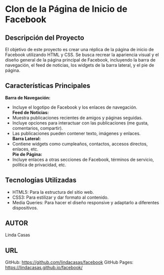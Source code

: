 # Clon de la Página de Inicio de Facebook

## Descripción del Proyecto
El objetivo de este proyecto es crear una réplica de la página de inicio de Facebook utilizando HTML y CSS. Se busca recrear la apariencia visual y el diseño general de la página principal de Facebook, incluyendo la barra de navegación, el feed de noticias, los widgets de la barra lateral, y el pie de página.

## Características Principales
**Barra de Navegación:**
   - Incluye el logotipo de Facebook y los enlaces de navegación.<br>
**Feed de Noticias:**
   - Muestra publicaciones recientes de amigos y páginas seguidas.
   - Incluye opciones para interactuar con las publicaciones (me gusta, comentarios, compartir).
   - Las publicaciones pueden contener texto, imágenes y enlaces.<br>
**Barra Lateral:**
   - Contiene widgets como cumpleaños, contactos, accesos directos, enlaces, etc.<br>
**Pie de Página:**
   - Incluye enlaces a otras secciones de Facebook, términos de servicio, política de privacidad, etc.<br>

## Tecnologías Utilizadas
- HTML5: Para la estructura del sitio web.
- CSS3: Para estilizar y dar formato al contenido.
- Media Queries: Para hacer el diseño responsive y adaptarlo a diferentes dispositivos.

## AUTOR

Linda Casas

## URL

GitHub: https://github.com/lindacasas/facebook
GitHub Pages: https://lindacasas.github.io/facebook/
